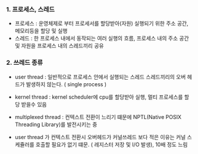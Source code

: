 ### 1. 프로세스, 스레드
- 프로세스 : 운영체제로 부터 프로세서를 할당받아(자원) 실행되기 위한 주소 공간, 메모리등을 할당 및 실행
- 스레드  : 한 프로세스 내에서 동작되는 여러 실행의 흐름, 프로세스 내의 주소 공간 및 자원을 프로세스 내의 스레드끼리 공유


### 2. 쓰레드 종류 
- user thread : 일반적으로 프로세스 안에서 실행되는 스레드 스레드끼리의 오버 헤드가 발생하지 않는다.  ( single process )
- kernel thread : kernel scheduler에 cpu를 할당받아 실행, 멀티 프로세스를 할당 받을수 있음 
- multiplexed thread : 컨텍스트 전환이 느리기 떄문에 NPTL(Native POSIX Threading Library)를 발전시키는 중


- user thread 가 컨텍스트 전환시 오버헤드가 커널쓰레드 보다 적은 이유는 커널 스케쥴러를 호출할 필요가 없기 떄문. ( 레지스터 저장 및 I/O 발생), 
  10배 정도 느림


